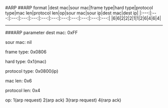 #ARP
##ARP format
|dest mac|sour mac|frame type|hard type|protocol type|mac len|protocol len|op|sour mac|sour ip|dest mac|dest ip|
|:---:|:---:|:---:|:---:|:---:|:---:|:---:|:---:|:---:|:---:|:---:|:---:|
|6|6|2|2|2|1|1|2|6|4|6|4|

***
###ARP parameter
dest mac: 0xFF

sour mac: nil

frame type: 0x0806

hard type: 0x1(mac)

protocol type: 0x0800(ip)

mac len: 0x6

protocol len: 0x4

op: 1(arp request) 2(arp ack) 3(rarp request) 4(rarp ack)

 






